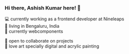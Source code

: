 ### Hi there, Ashish Kumar here! 👋

:computer: currently working as a frontend developer at Nineleaps  
:house_with_garden: living in Bengaluru, India  
:closed_book: currently webcomponents 

:open_hands: open to collaborate on projects  
:art: love art specially digital and acrylic painting


